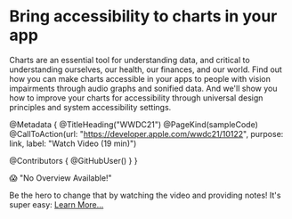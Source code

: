 # Bring accessibility to charts in your app

Charts are an essential tool for understanding data, and critical to understanding ourselves, our health, our finances, and our world. Find out how you can make charts accessible in your apps to people with vision impairments through audio graphs and sonified data. And we'll show you how to improve your charts for accessibility through universal design principles and system accessibility settings.

@Metadata {
   @TitleHeading("WWDC21")
   @PageKind(sampleCode)
   @CallToAction(url: "https://developer.apple.com/wwdc21/10122", purpose: link, label: "Watch Video (19 min)")

   @Contributors {
      @GitHubUser(<replace this with your GitHub handle>)
   }
}

😱 "No Overview Available!"

Be the hero to change that by watching the video and providing notes! It's super easy:
 [Learn More…](https://wwdcnotes.com/documentation/wwdcnotes/contributing)
